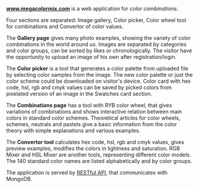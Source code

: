 **www.megacolormix.com** is a web application for *color combinations*.

Four sections are separated: Image gallery, Color picker, Color wheel tool for combinations and Convertor of color values.

The **Gallery page** gives many photo examples, showing the variety of color combinations in the world around us. 
Images are separated by categories and color groups, can be sorted by likes or chronologically.
The visitor have the opportunity to upload an image of his own after registration/login.

The **Color picker** is a tool that generates a color palette from uploaded file by selecting color samples from the image.
The new color palette or just the color scheme could be downloaded on visitor's device. Color card with hex code, hsl, rgb and cmyk values can be saved by picked colors from pixelated version of an image in the Swatches card section.

The **Combinations page** has a tool with RYB color wheel, that gives variations of combinations 
and shows interactive relation between main colors in standard color schemes.
Theoretical articles for color wheels, schemes, neutrals and pastels give a basic information from the color theory with simple explanations and various examples.

The **Convertor tool** calculates hex code, hsl, rgb and cmyk values, gives preview examples, modifies the colors in lightness and saturation. RGB Mixer and HSL Mixer are another tools, representing different color models. 
The 140 standard color names are listed alphabetically and by color groups.

The application is served by [RESTful API](https://github.com/MiglenaPencheva/color-palettes-api), that communicates with MongoDB.
